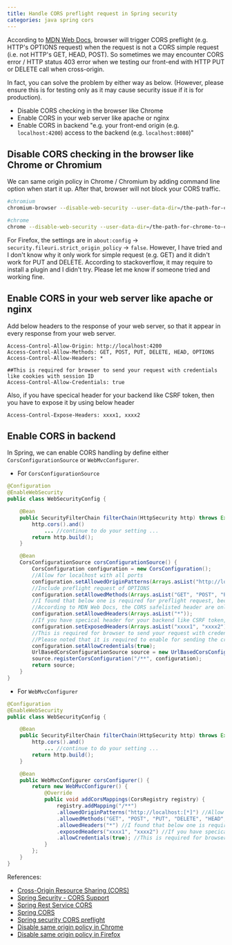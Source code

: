 ```yaml
---
title: Handle CORS preflight request in Spring security
categories: java spring cors
---
```


According to [MDN Web Docs](https://developer.mozilla.org/en-US/docs/Web/HTTP/CORS#simple_requests), browser will trigger CORS preflight (e.g. HTTP's OPTIONS request) when the request is not a CORS simple request (i.e. not HTTP's GET, HEAD, POST). So sometimes we may encounter CORS error / HTTP status 403 error when we testing our front-end with HTTP PUT or DELETE call when cross-origin.

In fact, you can solve the problem by either way as below. (However, please ensure this is for testing only as it may cause security issue if it is for production).

- Disable CORS checking in the browser like Chrome
- Enable CORS in your web server like apache or nginx
- Enable CORS in backend "e.g. your front-end origin (e.g. `localhost:4200`) access to the backend (e.g. `localhost:8080`)"

## Disable CORS checking in the browser like Chrome or Chromium

We can same origin policy in Chrome / Chromium by adding command line option when start it up. After that, browser will not block your CORS traffic.

``` bash
#chromium
chromium-browser --disable-web-security --user-data-dir=/the-path-for-chrome-to-create-temp-user-directory

#chrome
chrome --disable-web-security --user-data-dir=/the-path-for-chrome-to-create-temp-user-directory
```

For Firefox, the settings are in `about:config` -> `security.fileuri.strict_origin_policy` -> `false`.
However, I have tried and I don't know why it only work for simple request (e.g. GET) and it didn't work for PUT and DELETE.
According to stackoverflow, it may require to install a plugin and I didn't try. Please let me know if someone tried and working fine.

## Enable CORS in your web server like apache or nginx

Add below headers to the response of your web server, so that it appear in every response from your web server.

```
Access-Control-Allow-Origin: http://localhost:4200
Access-Control-Allow-Methods: GET, POST, PUT, DELETE, HEAD, OPTIONS
Access-Control-Allow-Headers: *

##This is required for browser to send your request with credentials like cookies with session ID
Access-Control-Allow-Credentials: true
```

Also, if you have specical header for your backend like CSRF token, then you have to expose it by using below header

```
Access-Control-Expose-Headers: xxxx1, xxxx2
```

## Enable CORS in backend

In Spring, we can enable CORS handling by define either `CorsConfigurationSource` or `WebMvcConfigurer`.

- For `CorsConfigurationSource`

``` java
@Configuration
@EnableWebSecurity
public class WebSecurityConfig {

	@Bean
	public SecurityFilterChain filterChain(HttpSecurity http) throws Exception {
		http.cors().and()
			... //continue to do your setting ...
		return http.build();
	}

	@Bean
	CorsConfigurationSource corsConfigurationSource() {
		CorsConfiguration configuration = new CorsConfiguration();
		//Allow for localhost with all ports
		configuration.setAllowedOriginPatterns(Arrays.asList("http://localhost:[*]"));
		//Include preflight request of OPTIONS
		configuration.setAllowedMethods(Arrays.asList("GET", "POST", "PUT", "DELETE", "HEAD", "OPTIONS"));
		//I found that below one is required for preflight request, because browser need "Access-Control-Allow-XXXX" headers
		//According to MDN Web Docs, the CORS safelisted header are only Accept, Content-type, ... etc 
		configuration.setAllowedHeaders(Arrays.asList("*"));
		//If you have specical header for your backend like CSRF token, then you have to expose it all
		configuration.setExposedHeaders(Arrays.asList("xxxx1", "xxxx2"));
		//This is required for browser to send your request with credentials like cookies with session ID
		//Please noted that it is required to enable for sending the credentials in front-end too (e.g. in Angular HttpClient)
		configuration.setAllowCredentials(true);
		UrlBasedCorsConfigurationSource source = new UrlBasedCorsConfigurationSource();
		source.registerCorsConfiguration("/**", configuration);
		return source;
	}
}
```

- For `WebMvcConfigurer`

``` java
@Configuration
@EnableWebSecurity
public class WebSecurityConfig {

	@Bean
	public SecurityFilterChain filterChain(HttpSecurity http) throws Exception {
		http.cors().and()
			... //continue to do your setting ...
		return http.build();
	}

	@Bean
    public WebMvcConfigurer corsConfigurer() {
        return new WebMvcConfigurer() {
            @Override
            public void addCorsMappings(CorsRegistry registry) {
                registry.addMapping("/**")
				.allowedOriginPatterns("http://localhost:[*]") //Allow for localhost with all ports
				.allowedMethods("GET", "POST", "PUT", "DELETE", "HEAD", "OPTIONS") //Include preflight request of OPTIONS
				.allowedHeaders("*") //I found that below one is required for preflight request, because browser need "Access-Control-Allow-XXXX" headers
				.exposedHeaders("xxxx1", "xxxx2") //If you have specical header for your backend like CSRF token, then you have to expose it all
				.allowCredentials(true); //This is required for browser to send your request with credentials like cookies with session ID
            }
        };
    }
}
```

References:
- [Cross-Origin Resource Sharing (CORS)](https://developer.mozilla.org/en-US/docs/Web/HTTP/CORS)
- [Spring Security - CORS Support](https://docs.spring.io/spring-security/reference/servlet/integrations/cors.html)
- [Spring Rest Service CORS](https://spring.io/guides/gs/rest-service-cors/#global-cors-configuration)
- [Spring CORS](https://www.baeldung.com/spring-cors)
- [Spring security CORS preflight](https://www.baeldung.com/spring-security-cors-preflight)
- [Disable same origin policy in Chrome](https://stackoverflow.com/questions/3102819/disable-same-origin-policy-in-chrome)
- [Disable same origin policy in Firefox](https://stackoverflow.com/questions/17088609/disable-firefox-same-origin-policy)